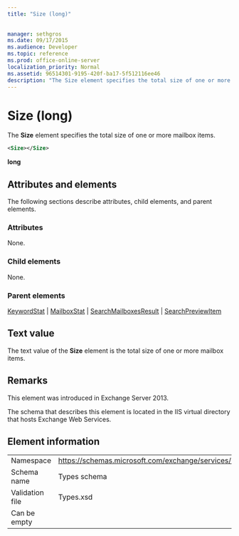 ```yaml
---
title: "Size (long)"
 
 
manager: sethgros
ms.date: 09/17/2015
ms.audience: Developer
ms.topic: reference
ms.prod: office-online-server
localization_priority: Normal
ms.assetid: 96514301-9195-420f-ba17-5f512116ee46
description: "The Size element specifies the total size of one or more mailbox items."
---
```


# Size (long)

The **Size** element specifies the total size of one or more mailbox items. 
  
```XML
<Size></Size>
```

 **long**
## Attributes and elements

The following sections describe attributes, child elements, and parent elements.
  
### Attributes

None.
  
### Child elements

None.
  
### Parent elements

[KeywordStat](keywordstat.md) | [MailboxStat](mailboxstat.md) | [SearchMailboxesResult](searchmailboxesresult.md) | [SearchPreviewItem](searchpreviewitem.md)
  
## Text value

The text value of the **Size** element is the total size of one or more mailbox items. 
  
## Remarks

This element was introduced in Exchange Server 2013.
  
The schema that describes this element is located in the IIS virtual directory that hosts Exchange Web Services.
  
## Element information

|||
|:-----|:-----|
|Namespace  <br/> |https://schemas.microsoft.com/exchange/services/2006/types  <br/> |
|Schema name  <br/> |Types schema  <br/> |
|Validation file  <br/> |Types.xsd  <br/> |
|Can be empty  <br/> ||
   

